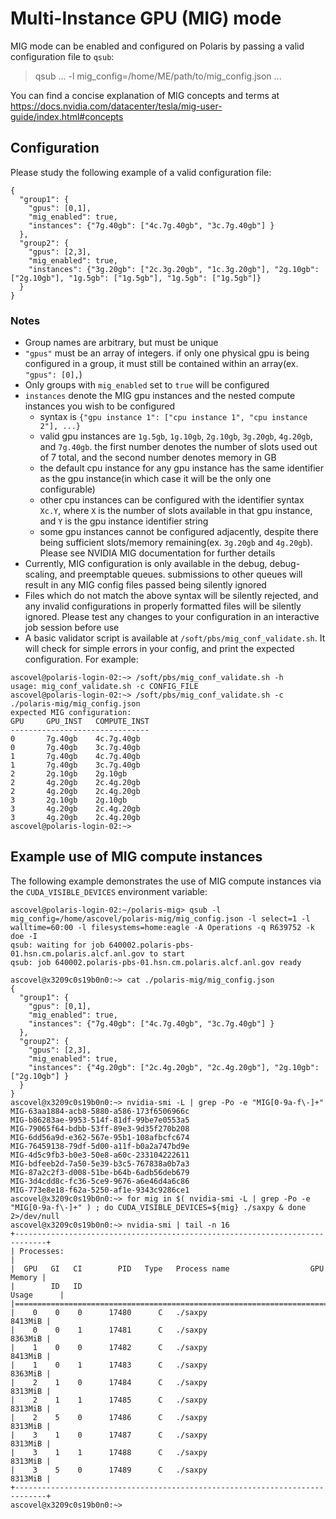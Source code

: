 # Multi-Instance GPU (MIG) mode

MIG mode can be enabled and configured on Polaris by passing a valid configuration file to `qsub`:
> qsub ... -l mig_config=/home/ME/path/to/mig_config.json ...

You can find a concise explanation of MIG concepts and terms at https://docs.nvidia.com/datacenter/tesla/mig-user-guide/index.html#concepts

## Configuration

Please study the following example of a valid configuration file:

```shell
{
  "group1": {
    "gpus": [0,1],
    "mig_enabled": true,
    "instances": {"7g.40gb": ["4c.7g.40gb", "3c.7g.40gb"] }
  },
  "group2": {
    "gpus": [2,3],
    "mig_enabled": true,
    "instances": {"3g.20gb": ["2c.3g.20gb", "1c.3g.20gb"], "2g.10gb": ["2g.10gb"], "1g.5gb": ["1g.5gb"], "1g.5gb": ["1g.5gb"]}
  }
}
```

### Notes
- Group names are arbitrary, but must be unique
- `"gpus"` must be an array of integers.  if only one physical gpu is being configured in a group, it must still be contained within an array(ex. `"gpus": [0],`)
- Only groups with `mig_enabled` set to `true` will be configured
- `instances` denote the MIG gpu instances and the nested compute instances you wish to be configured
  - syntax is `{"gpu instance 1": ["cpu instance 1", "cpu instance 2"], ...}`
  - valid gpu instances are `1g.5gb`, `1g.10gb`, `2g.10gb`, `3g.20gb`, `4g.20gb`, and `7g.40gb`.  the first number denotes the number of slots used out of 7 total, and the second number denotes memory in GB
  - the default cpu instance for any gpu instance has the same identifier as the gpu instance(in which case it will be the only one configurable)
  - other cpu instances can be configured with the identifier syntax `Xc.Y`, where `X` is the number of slots available in that gpu instance, and `Y` is the gpu instance identifier string
  - some gpu instances cannot be configured adjacently, despite there being sufficient slots/memory remaining(ex. `3g.20gb` and `4g.20gb`). Please see NVIDIA MIG documentation for further details
- Currently, MIG configuration is only available in the debug, debug-scaling, and preemptable queues.  submissions to other queues will result in any MIG config files passed being silently ignored
- Files which do not match the above syntax will be silently rejected, and any invalid configurations in properly formatted files will be silently ignored. Please test any changes to your configuration in an interactive job session before use
- A basic validator script is available at `/soft/pbs/mig_conf_validate.sh`. It will check for simple errors in your config, and print the expected configuration. For example:

```shell
ascovel@polaris-login-02:~> /soft/pbs/mig_conf_validate.sh -h
usage: mig_conf_validate.sh -c CONFIG_FILE
ascovel@polaris-login-02:~> /soft/pbs/mig_conf_validate.sh -c ./polaris-mig/mig_config.json
expected MIG configuration:
GPU     GPU_INST   COMPUTE_INST
-------------------------------
0       7g.40gb    4c.7g.40gb
0       7g.40gb    3c.7g.40gb
1       7g.40gb    4c.7g.40gb
1       7g.40gb    3c.7g.40gb
2       2g.10gb    2g.10gb
2       4g.20gb    2c.4g.20gb
2       4g.20gb    2c.4g.20gb
3       2g.10gb    2g.10gb
3       4g.20gb    2c.4g.20gb
3       4g.20gb    2c.4g.20gb
ascovel@polaris-login-02:~>
```

## Example use of MIG compute instances

The following example demonstrates the use of MIG compute instances via the `CUDA_VISIBLE_DEVICES` environment variable:

```shell
ascovel@polaris-login-02:~/polaris-mig> qsub -l mig_config=/home/ascovel/polaris-mig/mig_config.json -l select=1 -l walltime=60:00 -l filesystems=home:eagle -A Operations -q R639752 -k doe -I
qsub: waiting for job 640002.polaris-pbs-01.hsn.cm.polaris.alcf.anl.gov to start
qsub: job 640002.polaris-pbs-01.hsn.cm.polaris.alcf.anl.gov ready

ascovel@x3209c0s19b0n0:~> cat ./polaris-mig/mig_config.json
{
  "group1": {
    "gpus": [0,1],
    "mig_enabled": true,
    "instances": {"7g.40gb": ["4c.7g.40gb", "3c.7g.40gb"] }
  },
  "group2": {
    "gpus": [2,3],
    "mig_enabled": true,
    "instances": {"4g.20gb": ["2c.4g.20gb", "2c.4g.20gb"], "2g.10gb": ["2g.10gb"] }
  }
}
ascovel@x3209c0s19b0n0:~> nvidia-smi -L | grep -Po -e "MIG[0-9a-f\-]+"
MIG-63aa1884-acb8-5880-a586-173f6506966c
MIG-b86283ae-9953-514f-81df-99be7e0553a5
MIG-79065f64-bdbb-53ff-89e3-9d35f270b208
MIG-6dd56a9d-e362-567e-95b1-108afbcfc674
MIG-76459138-79df-5d00-a11f-b0a2a747bd9e
MIG-4d5c9fb3-b0e3-50e8-a60c-233104222611
MIG-bdfeeb2d-7a50-5e39-b3c5-767838a0b7a3
MIG-87a2c2f3-d008-51be-b64b-6adb56deb679
MIG-3d4cdd8c-fc36-5ce9-9676-a6e46d4a6c86
MIG-773e8e18-f62a-5250-af1e-9343c9286ce1
ascovel@x3209c0s19b0n0:~> for mig in $( nvidia-smi -L | grep -Po -e "MIG[0-9a-f\-]+" ) ; do CUDA_VISIBLE_DEVICES=${mig} ./saxpy & done 2>/dev/null
ascovel@x3209c0s19b0n0:~> nvidia-smi | tail -n 16
+-----------------------------------------------------------------------------+
| Processes:                                                                  |
|  GPU   GI   CI        PID   Type   Process name                  GPU Memory |
|        ID   ID                                                   Usage      |
|=============================================================================|
|    0    0    0      17480      C   ./saxpy                          8413MiB |
|    0    0    1      17481      C   ./saxpy                          8363MiB |
|    1    0    0      17482      C   ./saxpy                          8413MiB |
|    1    0    1      17483      C   ./saxpy                          8363MiB |
|    2    1    0      17484      C   ./saxpy                          8313MiB |
|    2    1    1      17485      C   ./saxpy                          8313MiB |
|    2    5    0      17486      C   ./saxpy                          8313MiB |
|    3    1    0      17487      C   ./saxpy                          8313MiB |
|    3    1    1      17488      C   ./saxpy                          8313MiB |
|    3    5    0      17489      C   ./saxpy                          8313MiB |
+-----------------------------------------------------------------------------+
ascovel@x3209c0s19b0n0:~>
```
